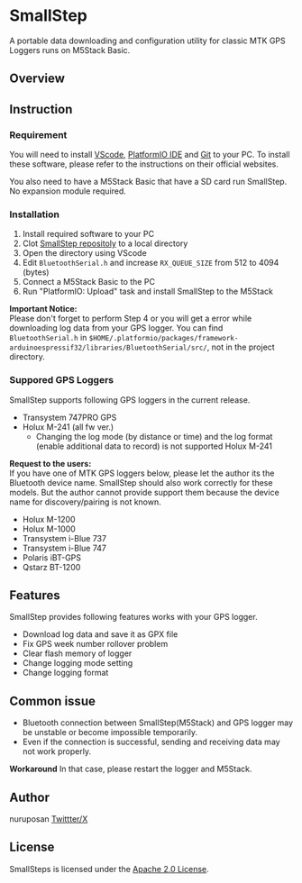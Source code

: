 # SmallStep

A portable data downloading and configuration utility for classic MTK GPS Loggers runs on M5Stack Basic.

## Overview

## Instruction

### Requirement

You will need to install [VScode](https://code.visualstudio.com/download), [PlatformIO IDE](https://platformio.org/install/) and [Git](https://git-scm.com/downloads) to your PC.
To install these software, please refer to the instructions on their official websites.

You also need to have a M5Stack Basic that have a SD card run SmallStep. No expansion module required.

### Installation

1. Install required software to your PC
2. Clot [SmallStep repositoly](https://github.com/nuruposan/SmallStep) to a local directory
3. Open the directory using VScode
4. Edit `BluetoothSerial.h` and increase `RX_QUEUE_SIZE` from 512 to 4094 (bytes)
5. Connect a M5Stack Basic to the PC
6. Run "PlatformIO: Upload" task and install SmallStep to the M5Stack

**Important Notice:**<br>
Please don't forget to perform Step 4 or you will get a error while downloading log data from your GPS logger.
You can find `BluetoothSerial.h` in `$HOME/.platformio/packages/framework-arduinoespressif32/libraries/BluetoothSerial/src/`, not in the project directory.

### Suppored GPS Loggers

SmallStep supports following GPS loggers in the current release.

- Transystem 747PRO GPS
- Holux M-241 (all fw ver.)
  - Changing the log mode (by distance or time) and the log format (enable additional data to record) is not supported Holux M-241

**Request to the users:**<br>
If you have one of MTK GPS loggers below, please let the author its the Bluetooth device name.
SmallStep should also work correctly for these models.
But the author cannot provide support them because the device name for discovery/pairing is not known.

- Holux M-1200
- Holux M-1000
- Transystem i-Blue 737
- Transystem i-Blue 747
- Polaris iBT-GPS
- Qstarz BT-1200

## Features

SmallStep provides following features works with your GPS logger.

- Download log data and save it as GPX file
- Fix GPS week number rollover problem 
- Clear flash memory of logger 
- Change logging mode setting
- Change logging format

## Common issue

- Bluetooth connection between SmallStep(M5Stack) and GPS logger may be unstable or become impossible temporarily.
- Even if the connection is successful, sending and receiving data may not work properly.

**Workaround**
In that case, please restart the logger and M5Stack.

## Author

nuruposan [Twittter/X](https://x.com/yaeh77)

## License

SmallSteps is licensed under the [Apache 2.0 License](https://www.apache.org/licenses/LICENSE-2.0).

